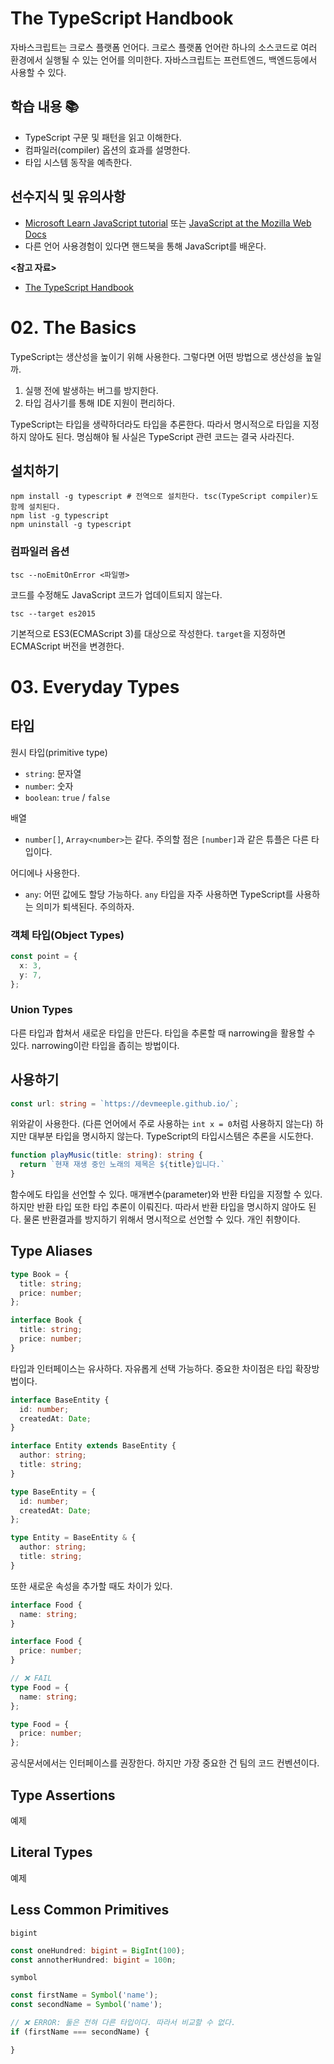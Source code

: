 # The TypeScript Handbook

자바스크립트는 크로스 플랫폼 언어다. 크로스 플랫폼 언어란 하나의 소스코드로 여러 환경에서 실행될 수 있는 언어를 의미한다. 자바스크립트는 프런트엔드, 백엔드등에서 사용할 수 있다.

## 학습 내용 📚

* TypeScript 구문 및 패턴을 읽고 이해한다.
* 컴파일러(compiler) 옵션의 효과를 설명한다.
* 타입 시스템 동작을 예측한다.

## 선수지식 및 유의사항

* [Microsoft Learn JavaScript tutorial](https://learn.microsoft.com/en-us/shows/beginners-series-to-javascript/) 또는
  [JavaScript at the Mozilla Web Docs](https://developer.mozilla.org/en-US/docs/Web/JavaScript)
* 다른 언어 사용경험이 있다면 핸드북을 통해 JavaScript를 배운다.

**<참고 자료>**

* [The TypeScript Handbook](https://www.typescriptlang.org/docs/handbook/intro.html)

# 02. The Basics

TypeScript는 생산성을 높이기 위해 사용한다. 그렇다면 어떤 방법으로 생산성을 높일까.

1. 실행 전에 발생하는 버그를 방지한다.
2. 타입 검사기를 통해 IDE 지원이 편리하다.

TypeScript는 타입을 생략하더라도 타입을 추론한다. 따라서 명시적으로 타입을 지정하지 않아도 된다. 명심해야 될 사실은 TypeScript 관련 코드는
결국 사라진다.

## 설치하기

```shell
npm install -g typescript # 전역으로 설치한다. tsc(TypeScript compiler)도 함께 설치된다.
npm list -g typescript
npm uninstall -g typescript
```

### 컴파일러 옵션

```shell
tsc --noEmitOnError <파일명>
```

코드를 수정해도 JavaScript 코드가 업데이트되지 않는다.

```shell
tsc --target es2015
```

기본적으로 ES3(ECMAScript 3)를 대상으로 작성한다. `target`을 지정하면 ECMAScript 버전을 변경한다.

# 03. Everyday Types

## 타입

원시 타입(primitive type)

* `string`: 문자열
* `number`: 숫자
* `boolean`: `true` / `false`

배열

* `number[]`, `Array<number>`는 같다. 주의할 점은 `[number]`과 같은 튜플은 다른 타입이다.

어디에나 사용한다.

* `any`: 어떤 값에도 할당 가능하다. `any` 타입을 자주 사용하면 TypeScript를 사용하는 의미가 퇴색된다. 주의하자.

### 객체 타입(Object Types)

```typescript
const point = {
  x: 3,
  y: 7,
};
```

### Union Types

다른 타입과 합쳐서 새로운 타입을 만든다. 타입을 추론할 때 narrowing을 활용할 수 있다. narrowing이란 타입을 좁히는 방법이다.

## 사용하기

```typescript
const url: string = `https://devmeeple.github.io/`;
```

위와같이 사용한다. (다른 언어에서 주로 사용하는 `int x = 0`처럼 사용하지 않는다) 하지만 대부분 타입을 명시하지 않는다. TypeScript의 타입시스템은 추론을 시도한다.

```typescript
function playMusic(title: string): string {
  return `현재 재생 중인 노래의 제목은 ${title}입니다.`
}
```

함수에도 타입을 선언할 수 있다. 매개변수(parameter)와 반환 타입을 지정할 수 있다. 하지만 반환 타입 또한 타입 추론이 이뤄진다. 따라서 반환 타입을 명시하지 않아도 된다.
물론 반환결과를 방지하기 위해서 명시적으로 선언할 수 있다. 개인 취향이다.

## Type Aliases

```typescript
type Book = {
  title: string;
  price: number;
};

interface Book {
  title: string;
  price: number;
}
```

타입과 인터페이스는 유사하다. 자유롭게 선택 가능하다. 중요한 차이점은 타입 확장방법이다.

```typescript
interface BaseEntity {
  id: number;
  createdAt: Date;
}

interface Entity extends BaseEntity {
  author: string;
  title: string;
}

type BaseEntity = {
  id: number;
  createdAt: Date;
};

type Entity = BaseEntity & {
  author: string;
  title: string;
}
```

또한 새로운 속성을 추가할 때도 차이가 있다.

```typescript
interface Food {
  name: string;
}

interface Food {
  price: number;
}

// ❌ FAIL
type Food = {
  name: string;
};

type Food = {
  price: number;
};
```

공식문서에서는 인터페이스를 권장한다. 하지만 가장 중요한 건 팀의 코드 컨벤션이다.

## Type Assertions

예제

## Literal Types

예제

## Less Common Primitives

`bigint`

```typescript
const oneHundred: bigint = BigInt(100);
const annotherHundred: bigint = 100n;
```

`symbol`

```typescript
const firstName = Symbol('name');
const secondName = Symbol('name');

// ❌ ERROR: 둘은 전혀 다른 타입이다. 따라서 비교할 수 없다.
if (firstName === secondName) {

}
```
